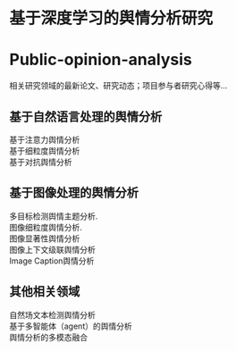 # 基于深度学习的舆情分析研究

# Public-opinion-analysis
相关研究领域的最新论文、研究动态；项目参与者研究心得等...<br>



## 基于自然语言处理的舆情分析
基于注意力舆情分析<br>
基于细粒度舆情分析<br>
基于对抗舆情分析<br>



## 基于图像处理的舆情分析
多目标检测舆情主题分析.<br>
图像细粒度舆情分析.<br>
图像显著性舆情分析<br>
图像上下文级联舆情分析<br>
Image Caption舆情分析<br>



## 其他相关领域
自然场文本检测舆情分析<br>
基于多智能体（agent）的舆情分析<br>
舆情分析的多模态融合<br>
 
      
